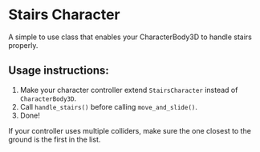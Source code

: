 # Stairs Character

A simple to use class that enables your CharacterBody3D to handle stairs properly.

## Usage instructions:

1. Make your character controller extend `StairsCharacter` instead of `CharacterBody3D`.
2. Call `handle_stairs()` before calling `move_and_slide()`.
3. Done!

If your controller uses multiple colliders, make sure the one closest to the ground is the first in the list.
